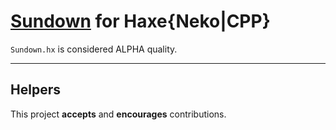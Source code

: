 # [Sundown](https://github.com/vmg/sundown) for Haxe{Neko|CPP} #

```Sundown.hx``` is considered ALPHA quality.

---

## Helpers ##

This project **accepts** and **encourages** contributions.